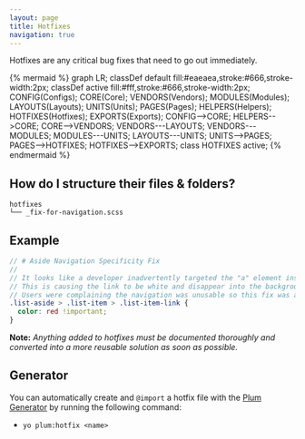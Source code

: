 ```yaml
---
layout: page
title: Hotfixes
navigation: true
---
```


Hotfixes are any critical bug fixes that need to go out immediately.

{% mermaid %}
graph LR;
    classDef default fill:#eaeaea,stroke:#666,stroke-width:2px;
    classDef active fill:#fff,stroke:#666,stroke-width:2px;
    CONFIG(Configs);
    CORE(Core);
    VENDORS(Vendors);
    MODULES(Modules);
    LAYOUTS(Layouts);
    UNITS(Units);
    PAGES(Pages);
    HELPERS(Helpers);
    HOTFIXES(Hotfixes);
    EXPORTS(Exports);
    CONFIG-->CORE;
    HELPERS-->CORE;
    CORE-->VENDORS;
    VENDORS---LAYOUTS;
    VENDORS---MODULES;
    MODULES---UNITS;
    LAYOUTS---UNITS;
    UNITS-->PAGES;
    PAGES-->HOTFIXES;
    HOTFIXES-->EXPORTS;
    class HOTFIXES active;
{% endmermaid %}

## How do I structure their files & folders?

```text
hotfixes
└── _fix-for-navigation.scss
```

## Example

```scss
// # Aside Navigation Specificity Fix
//
// It looks like a developer inadvertently targeted the "a" element instead of adding the style properties to the .list-item-link class.
// This is causing the link to be white and disappear into the background-color of the list.
// Users were complaining the navigation was unusable so this fix was added until we can properly refactor the .list-aside module.
.list-aside > .list-item > .list-item-link {
  color: red !important;
}
```

**Note:** *Anything added to hotfixes must be documented thoroughly and converted into a more reusable solution as soon as possible.*

## Generator

You can automatically create and `@import` a hotfix file with the [Plum Generator](https://github.com/plum-css/generator-plum) by running the following command:

- `yo plum:hotfix <name>`
